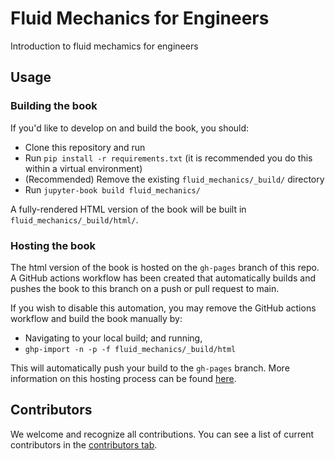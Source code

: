 # Fluid Mechanics for Engineers

Introduction to fluid mechamics for engineers

## Usage

### Building the book

If you'd like to develop on and build the book, you should:

- Clone this repository and run
- Run `pip install -r requirements.txt` (it is recommended you do this within a virtual environment)
- (Recommended) Remove the existing `fluid_mechanics/_build/` directory
- Run `jupyter-book build fluid_mechanics/`

A fully-rendered HTML version of the book will be built in `fluid_mechanics/_build/html/`.

### Hosting the book

The html version of the book is hosted on the `gh-pages` branch of this repo. A GitHub actions workflow has been created that automatically builds and pushes the book to this branch on a push or pull request to main.

If you wish to disable this automation, you may remove the GitHub actions workflow and build the book manually by:

- Navigating to your local build; and running,
- `ghp-import -n -p -f fluid_mechanics/_build/html`

This will automatically push your build to the `gh-pages` branch. More information on this hosting process can be found [here](https://jupyterbook.org/publish/gh-pages.html#manually-host-your-book-with-github-pages).

## Contributors

We welcome and recognize all contributions. You can see a list of current contributors in the [contributors tab](https://github.com/byu-books/fluid_mechanics/graphs/contributors).

